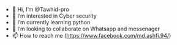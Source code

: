 - 👋 Hi, I’m @Tawhid-pro
- 👀 I’m interested in Cyber security
- 🌱 I’m currently learning python
- 💞️ I’m looking to collaborate on Whatsapp and messenager
- 📫 How to reach me (https://www.facebook.com/md.ashfi.94/)

<!---
Tawhid-pro/Tawhid-pro is a ✨ special ✨ repository because its `README.md` (this file) appears on your GitHub profile.
You can click the Preview link to take a look at your changes.
--->
